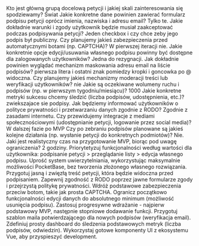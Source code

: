 <pytania>
Kto jest główną grupą docelową petycji i jakiej skali zainteresowania się spodziewamy? Świat
Jakie konkretne dane powinien zawierać formularz podpisu petycji oprócz imienia, nazwiska i adresu email? Tylko te.
Jakie dokładnie warunki i zgody użytkownik będzie musiał zaakceptować podczas podpisywania petycji? Jeden checkbox i czy chce zeby jego podpis był publiczny.
Czy planujemy jakieś zabezpieczenia przed automatycznymi botami (np. CAPTCHA)? W pierwszej iteracji nie.
Jakie konkretnie opcje edycji/usuwania własnego podpisu powinny być dostępne dla zalogowanych użytkowników? Jedna do rezygnacji.
Jak dokładnie powinien wyglądać mechanizm maskowania adresu email na liście podpisów? pierwsza litera i ostatni znak pomiedzy kropki i goncowka po @ widoczna.
Czy planujemy jakieś mechanizmy moderacji treści lub weryfikacji użytkowników? nie
Jakie są oczekiwane wolumeny ruchu i podpisów (np. w pierwszym tygodniu/miesiącu)? 1000
Jakie konkretne metryki sukcesu chcemy śledzić (liczba podpisów, udostępnienia, etc.)? zwiekszajace sie podpisy.
Jak będziemy informować użytkowników o polityce prywatności i przetwarzaniu danych zgodnie z RODO? Zgodnie z zasadami internetu.
Czy przewidujemy integracje z mediami społecznościowymi (udostępnianie petycji, logowanie przez social media)? W dalszej fazie po MVP
Czy po zebraniu podpisów planowane są jakieś kolejne działania (np. wysłanie petycji do konkretnych podmiotów)? Nie.
Jaki jest realistyczny czas na przygotowanie MVP, biorąc pod uwagę ograniczenia? 2 godziny.
</pytania>
<rekomendacje>
Priorytetyzuj funkcjonalności według wartości dla użytkownika: podpisanie petycji > przeglądanie listy > edycja własnego podpisu.
Uprość system uwierzytelniania, wykorzystując maksymalnie możliwości PocketBase, bez tworzenia złożonego własnego rozwiązania.
Przygotuj jasną i zwięzłą treść petycji, która będzie widoczna przed podpisaniem.
Zapewnij zgodność z RODO poprzez jawne formularze zgody i przejrzystą politykę prywatności.
Wdróż podstawowe zabezpieczenia przeciw botom, takie jak prosta CAPTCHA.
Ogranicz początkowo funkcjonalności edycji danych do absolutnego minimum (możliwość usunięcia podpisu).
Zastosuj progresywne wdrażanie - najpierw podstawowy MVP, następnie stopniowe dodawanie funkcji.
Przygotuj szablon maila potwierdzającego dla nowych podpisów (weryfikacja email).
Zdefiniuj prosty dashboard do śledzenia podstawowych metryk (liczba podpisów, odwiedzin).
Wykorzystaj gotowe komponenty UI z ekosystemu Vue, aby przyspieszyć development.
</rekomendacje>